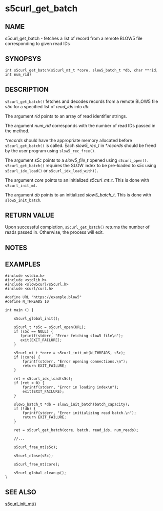 # s5curl_get_batch

## NAME
s5curl_get_batch - fetches a list of record from a remote BLOW5 file corresponding to given read IDs

## SYNOPSYS
`int s5curl_get_batch(s5curl_mt_t *core, slow5_batch_t *db, char **rid, int num_rid)`

## DESCRIPTION
`s5curl_get_batch()` fetches and decodes records from a remote BLOW5 file *s5c* for a specified list of *read_id*s into *db*.

The argument *rid* points to an array of read identifier strings.

The argument *num_rid* corresponds with the number of read IDs passed in the method.

**records* should have the appropriate memory allocated before `s5curl_get_batch()` is called. Each *slow5_rec_t* in **records* should be freed by the user program using `slow5_rec_free()`.

The argument *s5c* points to a *slow5_file_t* opened using `s5curl_open()`. `s5curl_get_batch()` requires the SLOW index to be pre-loaded to *s5c* using `s5curl_idx_load()` or `s5curl_idx_load_with()`.

The argument *core* points to an initialized *s5curl_mt_t*. This is done with `s5curl_init_mt`.

The argument *db* points to an initialized *slow5_batch_t*. This is done with `slow5_init_batch`.

## RETURN VALUE
Upon successful completion, `s5curl_get_batch()` returns the number of reads passed in. Otherwise, the process will exit.

## NOTES

## EXAMPLES
```
#include <stdio.h>
#include <stdlib.h>
#include <slow5curl/s5curl.h>
#include <curl/curl.h>

#define URL "https://example.blow5"
#define N_THREADS 10

int main () {

    s5curl_global_init();

    s5curl_t *s5c = s5curl_open(URL);
    if (s5c == NULL) {
       fprintf(stderr, "Error fetching slow5 file\n");
       exit(EXIT_FAILURE);
    }
    
    s5curl_mt_t *core = s5curl_init_mt(N_THREADS, s5c);
    if (!core) {
        fprintf(stderr, "Error opening connections.\n");
        return EXIT_FAILURE;
    }

    ret = s5curl_idx_load(s5c);
    if (ret < 0) {
        fprintf(stderr, "Error in loading index\n");
        exit(EXIT_FAILURE);
    }

    slow5_batch_t *db = slow5_init_batch(batch_capacity);
    if (!db) {
        fprintf(stderr, "Error initializing read batch.\n");
        return EXIT_FAILURE;
    }

    ret = s5curl_get_batch(core, batch, read_ids, num_reads);

    //...

    s5curl_free_mt(s5c);

    s5curl_close(s5c);

    s5curl_free_mt(core);

    s5curl_global_cleanup();
}
```

## SEE ALSO
[s5curl_init_mt()](s5curl_init_mt.md)